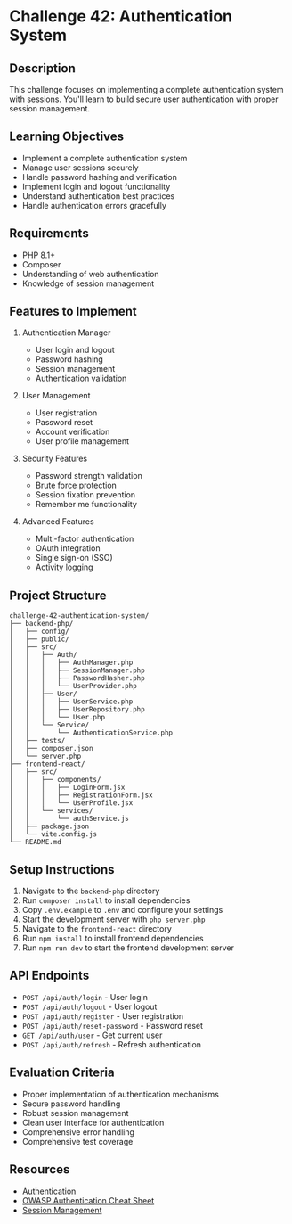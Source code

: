 # Challenge 42: Authentication System

## Description
This challenge focuses on implementing a complete authentication system with sessions. You'll learn to build secure user authentication with proper session management.

## Learning Objectives
- Implement a complete authentication system
- Manage user sessions securely
- Handle password hashing and verification
- Implement login and logout functionality
- Understand authentication best practices
- Handle authentication errors gracefully

## Requirements
- PHP 8.1+
- Composer
- Understanding of web authentication
- Knowledge of session management

## Features to Implement
1. Authentication Manager
   - User login and logout
   - Password hashing
   - Session management
   - Authentication validation

2. User Management
   - User registration
   - Password reset
   - Account verification
   - User profile management

3. Security Features
   - Password strength validation
   - Brute force protection
   - Session fixation prevention
   - Remember me functionality

4. Advanced Features
   - Multi-factor authentication
   - OAuth integration
   - Single sign-on (SSO)
   - Activity logging

## Project Structure
```
challenge-42-authentication-system/
├── backend-php/
│   ├── config/
│   ├── public/
│   ├── src/
│   │   ├── Auth/
│   │   │   ├── AuthManager.php
│   │   │   ├── SessionManager.php
│   │   │   ├── PasswordHasher.php
│   │   │   └── UserProvider.php
│   │   ├── User/
│   │   │   ├── UserService.php
│   │   │   ├── UserRepository.php
│   │   │   └── User.php
│   │   └── Service/
│   │       └── AuthenticationService.php
│   ├── tests/
│   ├── composer.json
│   └── server.php
├── frontend-react/
│   ├── src/
│   │   ├── components/
│   │   │   ├── LoginForm.jsx
│   │   │   ├── RegistrationForm.jsx
│   │   │   └── UserProfile.jsx
│   │   └── services/
│   │       └── authService.js
│   ├── package.json
│   └── vite.config.js
└── README.md
```

## Setup Instructions
1. Navigate to the `backend-php` directory
2. Run `composer install` to install dependencies
3. Copy `.env.example` to `.env` and configure your settings
4. Start the development server with `php server.php`
5. Navigate to the `frontend-react` directory
6. Run `npm install` to install frontend dependencies
7. Run `npm run dev` to start the frontend development server

## API Endpoints
- `POST /api/auth/login` - User login
- `POST /api/auth/logout` - User logout
- `POST /api/auth/register` - User registration
- `POST /api/auth/reset-password` - Password reset
- `GET /api/auth/user` - Get current user
- `POST /api/auth/refresh` - Refresh authentication

## Evaluation Criteria
- Proper implementation of authentication mechanisms
- Secure password handling
- Robust session management
- Clean user interface for authentication
- Comprehensive error handling
- Comprehensive test coverage

## Resources
- [Authentication](https://en.wikipedia.org/wiki/Authentication)
- [OWASP Authentication Cheat Sheet](https://cheatsheetseries.owasp.org/cheatsheets/Authentication_Cheat_Sheet.html)
- [Session Management](https://cheatsheetseries.owasp.org/cheatsheets/Session_Management_Cheat_Sheet.html)